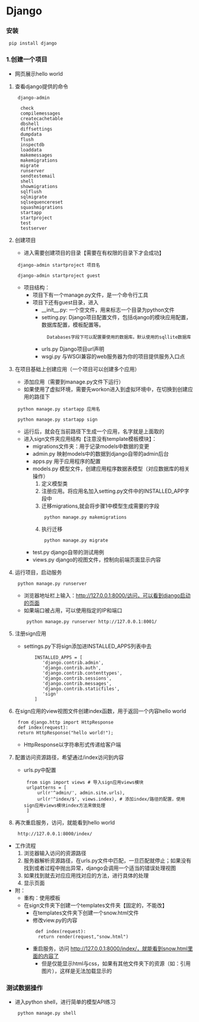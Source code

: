 # Django
### 安装
```
 pip install django
```
### 1.创建一个项目
* 网页展示hello world
1. 查看django提供的命令
   ```
    django-admin
   ```
   ```
     check
     compilemessages
     createcachetable
     dbshell
     diffsettings
     dumpdata
     flush
     inspectdb
     loaddata
     makemessages
     makemigrations
     migrate
     runserver
     sendtestemail
     shell
     showmigrations
     sqlflush
     sqlmigrate
     sqlsequencereset
     squashmigrations
     startapp
     startproject
     test
     testserver
   ```
2. 创建项目
   * 进入需要创建项目的目录【需要在有权限的目录下才会成功】
   ```
    django-admin startproject 项目名
   ```
   ```
    django-admin startproject guest
   ```
   * 项目结构：
      * 项目下有一个manage.py文件，是一个命令行工具
      * 项目下还有guest目录，进入
        * \_\_init\_\_.py: 一个空文件，用来标志一个目录为python文件
        * setting.py: Django项目配置文件，包括django的模块应用配置，数据库配置，模板配置等。
          ```
            Databases字段下可以配置要使用的数据库。默认使用的sqllite数据库
          ```
        * urls.py Django项目url声明
        * wsgi.py 与WSGI兼容的web服务器为你的项目提供服务入口点

3. 在项目基础上创建应用（一个项目可以创建多个应用）
   * 添加应用（需要到manage.py文件下运行）
   * 如果使用了虚拟环境，需要先workon进入到虚拟环境中，在切换到创建应用的路径下
   ```
    python manage.py startapp 应用名
   ```
   ```
    python manage.py startapp sign
   ```
   * 运行后，就会在当前路径下生成一个应用，名字就是上面取的
   * 进入sign文件夹应用结构【注意没有template模板模块】：
     * migrations文件夹：用于记录models中数据的变更
     * admin.py 映射models中的数据到django自带的admin后台
     * apps.py 用于应用程序的配置
     * models.py 模型文件，创建应用程序数据表模型（对应数据库的相关操作）
       1. 定义模型类
       2. 注册应用。将应用名加入setting.py文件中的INSTALLED_APP字段中
       3. 迁移migrations,就会将步骤1中模型生成需要的字段
          ```
           python manage.py makemigrations
          ```
       4. 执行迁移
          ```
           python manage.py migrate
          ```
     * test.py django自带的测试用例
     * views.py django的视图文件，控制向前端页面显示内容
4. 运行项目，启动服务
   ```
    python manage.py runserver
   ```
   * 浏览器地址栏上输入：http://127.0.0.1:8000/访问，可以看到django启动的页面
   * 如果端口被占用，可以使用指定的IP和端口
     ```
      python manage.py runserver http://127.0.0.1:8001/
     ```
5. 注册sign应用
   * settings.py下将sign添加进INSTALLED_APPS列表中去
     ```
         INSTALLED_APPS = [
            'django.contrib.admin',
            'django.contrib.auth',
            'django.contrib.contenttypes',
            'django.contrib.sessions',
            'django.contrib.messages',
            'django.contrib.staticfiles',
            'sign'
         ]
     ```

6. 在sign应用的view视图文件创建index函数，用于返回一个内容hello world
   ```
    from django.http import HttpResponse
    def index(request):
    return HttpResponse("hello world!");
   ```
   * HttpResponse以字符串形式传递给客户端

7. 配置访问资源路径，希望通过/index访问到内容
   * urls.py中配置
     ```
      from sign import views # 导入sign应用views模块
      urlpatterns = [
          url(r'^admin/', admin.site.urls),
      	  url(r'^index/$', views.index), # 添加index/路径的配置，使用sign应用views模块index方法来做处理
      ]
     ```
8. 再次重启服务，访问，就能看到hello world
   ```
    http://127.0.0.1:8000/index/
   ```

* 工作流程
  1. 浏览器输入访问的资源路径
  2. 服务器解析资源路径，在urls.py文件中匹配，一旦匹配就停止；如果没有找到或者过程中抛出异常，django会调用一个适当的错误处理视图
  3. 如果找到就去对应应用找对应的方法，进行具体的处理
  4. 显示页面
* 附：
  * 重构：使用模板
  * 在sign文件夹下创建一个templates文件夹【固定的，不能改】
    * 在templates文件夹下创建一个snow.html文件
    * 修改view.py的内容
      ```
       def index(request):
        return render(request,"snow.html")
      ```
    * 重启服务，访问 http://127.0.0.1:8000/index/，就能看到snow.html里面的内容了
      * 但是仅能显示html与css，如果有其他文件夹下的资源（如：引用图片），这样是无法加载显示的
### 测试数据操作
* 进入python shell，进行简单的模型API练习
  ```
   python manage.py shell
  ```